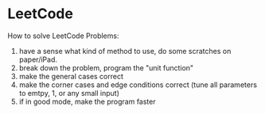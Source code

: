 # LeetCode
How to solve LeetCode Problems:

1. have a sense what kind of method to use, do some scratches on paper/iPad.
2. break down the problem, program the "unit function"
3. make the general cases correct
4. make the corner cases and edge conditions correct (tune all parameters to emtpy, 1, or any small input)
5. if in good mode, make the program faster
